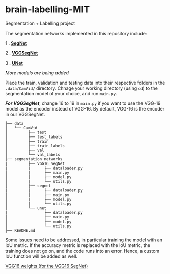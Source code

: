 # brain-labelling-MIT
Segmentation + Labelling project 

The segmentation networks implemented in this repository include:

1 . [**SegNet**](https://github.com/Anurag-Gade/brain-labelling-MIT/tree/main/segmentation_networks/segnet)

2 . [**VGGSegNet**](https://github.com/Anurag-Gade/brain-labelling-MIT/tree/main/segmentation_networks/VGG16_SegNet)

3 . [**UNet**](https://github.com/Anurag-Gade/brain-labelling-MIT/tree/main/segmentation_networks/unet)

*More models are being added*

Place the train, validation and testing data into their respective folders in the `.data/CamVid/` directory. Chnage your working directory (using `cd`) to the segmentation model of your choice, and run `main.py`. 

***For VGGSegNet***, change 16 to 19 in `main.py` if you want to use the VGG-19 model as the encoder instead of VGG-16. By default, VGG-16 is the encoder in our VGGSegNet.

```
├── data
│   └── CamVid
│         ├── test
│         ├── test_labels
│         ├── train
│         ├── train_labels
│         ├── val
│         └── val_labels
├── segmentation_networks
|         ├── VGG16_SegNet
|         |      ├── dataloader.py
│         |      ├── main.py
│         |      ├── model.py
│         |      └── utils.py
│         ├── segnet
|         |      ├── dataloader.py
│         |      ├── main.py
│         |      ├── model.py
│         |      └── utils.py
│         └── unet
|                ├── dataloader.py
│                ├── main.py
│                ├── model.py
│                └── utils.py
├── README.md 
```

Some issues need to be addressed, in particular training the model with an IoU metric. If the accuracy metric is replaced with the IoU metric, the training does not go on, and the code runs into an error. Hence, a custom IoU function will be added as well. 

[VGG16 weights (for the VGG16 SegNet)](https://github.com/fchollet/deep-learning-models/releases/download/v0.1/vgg16_weights_tf_dim_ordering_tf_kernels_notop.h5)
